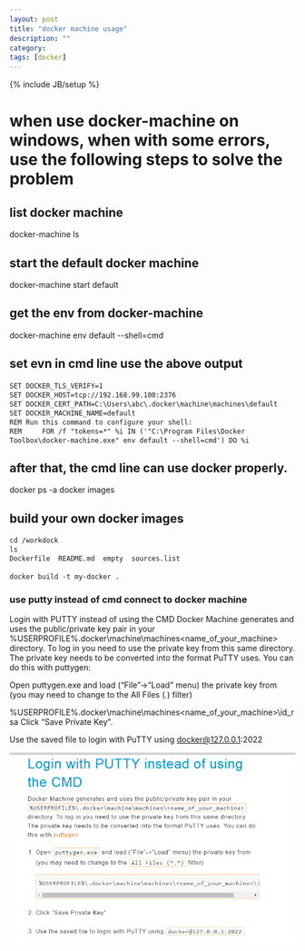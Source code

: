 ```yaml
---
layout: post
title: "docker machine usage"
description: ""
category: 
tags: [docker]
---
```

{% include JB/setup %}

# when use docker-machine on windows, when with some errors, use the following steps to solve the problem

## list docker machine
docker-machine ls


## start the default docker machine
docker-machine start default

## get the env from docker-machine
docker-machine env default --shell=cmd


## set evn in cmd line use the above output
```
SET DOCKER_TLS_VERIFY=1
SET DOCKER_HOST=tcp://192.168.99.100:2376
SET DOCKER_CERT_PATH=C:\Users\abc\.docker\machine\machines\default
SET DOCKER_MACHINE_NAME=default
REM Run this command to configure your shell:
REM     FOR /f "tokens=*" %i IN ('"C:\Program Files\Docker Toolbox\docker-machine.exe" env default --shell=cmd') DO %i
```

## after that, the cmd line can use docker properly.
docker ps -a
docker images


## build your own docker images
```
cd /workdock
ls
Dockerfile  README.md  empty  sources.list

docker build -t my-docker .
```


### use putty instead of cmd connect to docker machine
Login with PUTTY instead of using the CMD
Docker Machine generates and uses the public/private key pair in your %USERPROFILE%\.docker\machine\machines\<name_of_your_machine> directory. To log in you need to use the private key from this same directory. The private key needs to be converted into the format PuTTY uses. You can do this with puttygen:

Open puttygen.exe and load (“File”->“Load” menu) the private key from (you may need to change to the All Files (*.*) filter)

%USERPROFILE%\.docker\machine\machines\<name_of_your_machine>\id_rsa
Click “Save Private Key”.

Use the saved file to login with PuTTY using docker@127.0.0.1:2022


<img src="/img/dm-putty.png"/>
